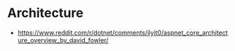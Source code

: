 # Architecture

*   https://www.reddit.com/r/dotnet/comments/jlyit0/aspnet_core_architecture_overview_by_david_fowler/